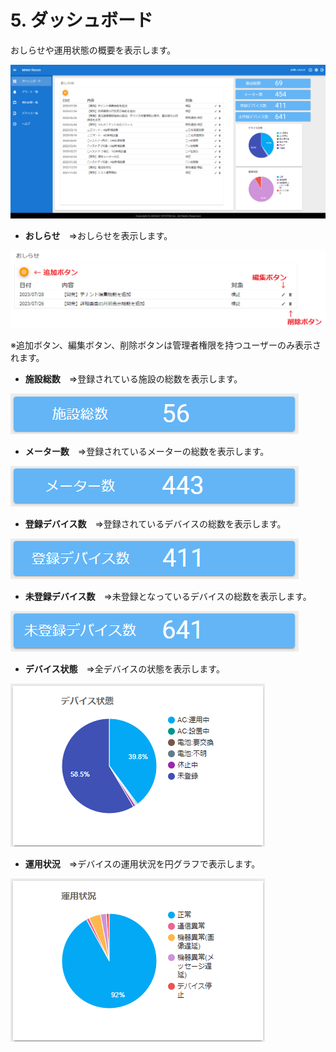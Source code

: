 # 5. ダッシュボード


おしらせや運用状態の概要を表示します。

![](img/dashboard.png)

- **おしらせ**　⇒おしらせを表示します。

![](img/dashboard_osirase.png)

※追加ボタン、編集ボタン、削除ボタンは管理者権限を持つユーザーのみ表示されます。

- **施設総数**　⇒登録されている施設の総数を表示します。

![](img/dashboard_sisetu.png)

- **メーター数**　⇒登録されているメーターの総数を表示します。

![](img/dashboard_meter.png)

- **登録デバイス数**　⇒登録されているデバイスの総数を表示します。

![](img/dashboard_touroku.png)

- **未登録デバイス数**　⇒未登録となっているデバイスの総数を表示します。

![](img/dashboard_mitouroku.png)

- **デバイス状態**　⇒全デバイスの状態を表示します。

![](img/dashboard_camera.png)

- **運用状況**　⇒デバイスの運用状況を円グラフで表示します。

![](img/dashboard_alert.png)

